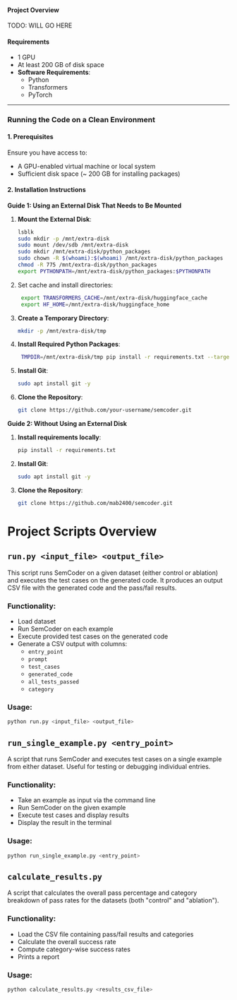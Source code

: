 #### Project Overview
TODO: WILL GO HERE

#### Requirements
- 1 GPU
- At least 200 GB of disk space
- **Software Requirements**:
  - Python
  - Transformers
  - PyTorch

---

### Running the Code on a Clean Environment

#### 1. Prerequisites
Ensure you have access to:
- A GPU-enabled virtual machine or local system
- Sufficient disk space (~ 200 GB for installing packages)

#### 2. Installation Instructions

**Guide 1: Using an External Disk That Needs to Be Mounted**

1. **Mount the External Disk**:
   ```bash
   lsblk
   sudo mkdir -p /mnt/extra-disk
   sudo mount /dev/sdb /mnt/extra-disk
   sudo mkdir /mnt/extra-disk/python_packages
   sudo chown -R $(whoami):$(whoami) /mnt/extra-disk/python_packages
   chmod -R 775 /mnt/extra-disk/python_packages
   export PYTHONPATH=/mnt/extra-disk/python_packages:$PYTHONPATH
   ```

2. Set cache and install directories:
   ```bash
    export TRANSFORMERS_CACHE=/mnt/extra-disk/huggingface_cache
    export HF_HOME=/mnt/extra-disk/huggingface_home
    ```

3. **Create a Temporary Directory**:
   ```bash
   mkdir -p /mnt/extra-disk/tmp
   ```

4. **Install Required Python Packages**:
   ```bash
    TMPDIR=/mnt/extra-disk/tmp pip install -r requirements.txt --target=/mnt/extra-disk/python_packages --no-cache-dir
   ```

5. **Install Git**:
   ```bash
   sudo apt install git -y
   ```

6. **Clone the Repository**:
   ```bash
   git clone https://github.com/your-username/semcoder.git
   ```

**Guide 2: Without Using an External Disk**

1. **Install requirements locally**:
    ```bash
    pip install -r requirements.txt
    ```

2. **Install Git**:
   ```bash
   sudo apt install git -y
   ```

3. **Clone the Repository**:
   ```bash
   git clone https://github.com/mab2400/semcoder.git
   ```

# Project Scripts Overview

## `run.py <input_file> <output_file>`
This script runs SemCoder on a given dataset (either control or ablation) and executes the test cases on the generated code. It produces an output CSV file with the generated code and the pass/fail results.

### Functionality:
- Load dataset
- Run SemCoder on each example
- Execute provided test cases on the generated code
- Generate a CSV output with columns:
  - `entry_point`
  - `prompt`
  - `test_cases`
  - `generated_code`
  - `all_tests_passed`
  - `category`

### Usage:
```bash
python run.py <input_file> <output_file>
```

## `run_single_example.py <entry_point>`
A script that runs SemCoder and executes test cases on a single example from either dataset. Useful for testing or debugging individual entries.

### Functionality:
- Take an example as input via the command line
- Run SemCoder on the given example
- Execute test cases and display results
- Display the result in the terminal

### Usage:
```bash
python run_single_example.py <entry_point>
```

## `calculate_results.py`
A script that calculates the overall pass percentage and category breakdown of pass rates for the datasets (both "control" and "ablation").

### Functionality:
- Load the CSV file containing pass/fail results and categories
- Calculate the overall success rate
- Compute category-wise success rates
- Prints a report

### Usage:
```bash
python calculate_results.py <results_csv_file>
```